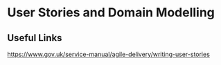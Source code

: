 # User Stories and Domain Modelling



## Useful Links
https://www.gov.uk/service-manual/agile-delivery/writing-user-stories